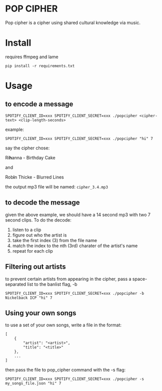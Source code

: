 # POP CIPHER

Pop cipher is a cipher using shared cultural knowledge via music.

# Install

requires ffmpeg and lame

```
pip install -r requirements.txt
```

# Usage

## to encode a message
```
SPOTIFY_CLIENT_ID=xxx SPOTIFY_CLIENT_SECRET=xxx ./popcipher <cipher-text> <clip-length-seconds>
```

example:

```
SPOTIFY_CLIENT_ID=xxx SPOTIFY_CLIENT_SECRET=xxx ./popcipher "hi" 7
```

say the cipher chose:

Ri**h**anna - Birthday Cake

and

Rob**i**n Thicke - Blurred Lines
 

the output mp3 file will be named: `cipher_3.4.mp3`

## to decode the message

given the above example, we should have a 14 second mp3 with two 7 second clips. To do the decode:
1. listen to a clip
2. figure out who the artist is
3. take the first index (3) from the file name
4. match the index to the nth (3rd) charater of the artist's name
5. repeat for each clip

## Filtering out artists

to prevent certain artists from appearing in the cipher, pass a space-separated list to the banlist flag, -b

```
SPOTIFY_CLIENT_ID=xxx SPOTIFY_CLIENT_SECRET=xxx ./popcipher -b Nickelback ICP "hi" 7
```

## Using your own songs

to use a set of your own songs, write a file in the format:
```
[
    {
        "artist": "<artist>",
        "title": "<title>"
    },
    ...
]
```

then pass the file to pop_cipher command with the -s flag:
```
SPOTIFY_CLIENT_ID=xxx SPOTIFY_CLIENT_SECRET=xxx ./popcipher -s my_songs_file.json "hi" 7
```
